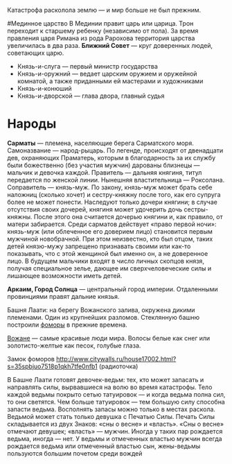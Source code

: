 Катастрофа расколола землю — и мир больше не был прежним.

#Мединное царство
В Мединии правит царь или царица. Трон переходит к старшему ребенку (независимо от пола).
За время правления царя Римана из рода Рарохова территория царства увеличилась в два раза.
**Ближний Совет** — круг доверенных людей, советающих царю.
* Князь-и-слуга — первый министр государства
* Князь-и-оружний — ведает царским оружием и оружейной комнатой, а также приданными ей мастерами и художниками
* Князь-и-конюший
* Князь-и-дворской — глава двора, главный судья

# Народы
**Сарматы** — племена, населяющие берега Сарматского моря. Самоназвание — народ-рыцарь. По легенде, происходят от двенадцати дев, охраняющих Праматерь, которым в благодарность за их службу были божественно (без участия мужчин) дарованы близнецы — мальчик и девочка каждой.
Правитель — дальняя княгиня, титул передается по женской линии. Нынешняя властительница — Роксолана.
Соправитель — князь-муж. По закону, князь-муж может брать себе наложниц (сколько хочет) и сестру-княжну после того, как его супруга более не может понести. Наследуют только дочери княгини; в случае отсутствия своих дочерей, княгиня может удочерить дочь сестры-княжны. После этого она считается дочерью княгини и, как правило, от матери забирается.
Среди сарматов действует «право первой ночи»: князь-муж (или облеченное его доверием лицо) становится первым мужчиной новобрачной. При этом неизвестно, кто был отцом, таких детей князю-мужу запрещено признавать своими или как-то показывать, что с этой женщиной был именно он, а не доверенное лицо. В будущем мальчики входят в число личных скопцов князя, получая специальное зелье, дающее им сверхчеловеческие силы и лишающее возможности иметь детей.

**Аркаим, Город Солнца** — центральный город империи. Отдаленными провинциями правят дальние князья.

Башня Лаати: на берегу Вожанского залива, окружена дикими племенами. Один из крупнейших разломов. 
Стеклянную башню построили [фоморы](https://ru.wikipedia.org/wiki/%D0%A4%D0%BE%D0%BC%D0%BE%D1%80%D1%8B) в прежние времена.

[Вожане](https://ru.wikipedia.org/wiki/%D0%92%D0%BE%D0%B4%D1%8C) — самые красивые люди мира. Волосы белые как снег или золотисто-желтые как песок, голубые глаза.

Замок фоморов http://www.citywalls.ru/house17002.html?s=35spbjuo7518p1qkh7tfe0nfb1 (радиоточка)

В Башне Лаати готовят девочек-ведьм: тех, кто может запасать и направлять силы, вырвавшиеся на волю во время катастрофы. Тело каждой ведьмы покрыто сетью татуировок — и когда ведьма полна сил, то они светятся. Чем больше татуировок — тем большую силу способна запасти ведьма. Восполнять запасы можно только в местах раскола.
Ведьмой может стать только девушка с Печатью Силы. Печать Силы складывается из двух Знаков: «сны о весне» и «власть». «Сны о весне» отмечают девушек; «власть» — мужчин. Иногда у таких пар рождается ведьма, иногда — нет. У ведьмы и отмеченных властью мужчин всегда рождается ведьма или отмеченный властью сын, жены-ведьмы пользуются большим почетом среди вождей
